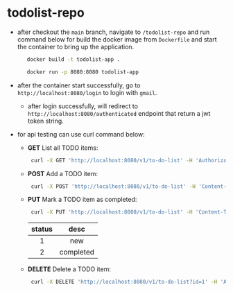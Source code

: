 # todolist-repo

- after checkout the `main` branch, navigate to <code>/todolist-repo</code> and run command below for build the docker image from `Dockerfile` and start the container to bring up the application.
   ```bash
      docker build -t todolist-app .
   ```
   ``` bash
      docker run -p 8080:8080 todolist-app
   ```
- after the container start successfully, go to <code>http://localhost:8080/login</code> to login with `gmail`.
  - after login successfully, will redirect to <code>http://localhost:8080/authenticated</code> endpoint that return a jwt token string.

- for api testing can use curl command below:
     - <b>GET</b> List all TODO items: 
       ```bash
        curl -X GET 'http://localhost:8080/v1/to-do-list' -H 'Authorization: Bearer {jwt token string}'
       ```
     - <b>POST</b> Add a TODO item:
       ```bash
        curl -X POST 'http://localhost:8080/v1/to-do-list' -H 'Content-Type: application/json' -H 'Authorization: Bearer {jwt token string}' -d '{"taskName":"test1","status":1}'
       ```
     - <b>PUT</b> Mark a TODO item as completed:
       ```bash
        curl -X PUT 'http://localhost:8080/v1/to-do-list' -H 'Content-Type: application/json' -H 'Authorization: Bearer {jwt token string}' -d '{"id":1,"taskName":"test1","status":2}'
       ```
       | status | desc |
       | :-: | :-: |
       | 1 | new |
       | 2 | completed |
     - <b>DELETE</b> Delete a TODO item:
       ```bash
        curl -X DELETE 'http://localhost:8080/v1/to-do-list?id=1' -H 'Authorization: Bearer {jwt token string}'
       ```
